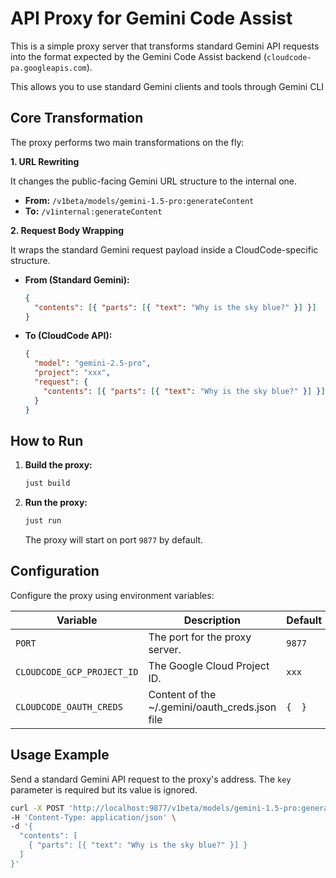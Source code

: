 # API Proxy for Gemini Code Assist

This is a simple proxy server that transforms standard Gemini API requests into the format expected by the Gemini Code Assist backend (`cloudcode-pa.googleapis.com`).

This allows you to use standard Gemini clients and tools through Gemini CLI

## Core Transformation

The proxy performs two main transformations on the fly:

**1. URL Rewriting**

It changes the public-facing Gemini URL structure to the internal one.

*   **From:** `/v1beta/models/gemini-1.5-pro:generateContent`
*   **To:** `/v1internal:generateContent`

**2. Request Body Wrapping**

It wraps the standard Gemini request payload inside a CloudCode-specific structure.

*   **From (Standard Gemini):**
    ```json
    {
      "contents": [{ "parts": [{ "text": "Why is the sky blue?" }] }]
    }
    ```
*   **To (CloudCode API):**
    ```json
    {
      "model": "gemini-2.5-pro",
      "project": "xxx",
      "request": {
        "contents": [{ "parts": [{ "text": "Why is the sky blue?" }] }]
      }
    }
    ```

## How to Run

1.  **Build the proxy:**
    ```bash
    just build
    ```
2.  **Run the proxy:**
    ```bash
    just run
    ```
    The proxy will start on port `9877` by default.

## Configuration

Configure the proxy using environment variables:

| Variable            | Description                            | Default                       |
| ------------------- | -------------------------------------- | ----------------------------- |
| `PORT`              | The port for the proxy server.         | `9877`                        |
| `CLOUDCODE_GCP_PROJECT_ID` | The Google Cloud Project ID.           | `xxx`               |
| `CLOUDCODE_OAUTH_CREDS`   | Content of the ~/.gemini/oauth_creds.json file    | `{  }`  |

## Usage Example

Send a standard Gemini API request to the proxy's address. The `key` parameter is required but its value is ignored.

```bash
curl -X POST 'http://localhost:9877/v1beta/models/gemini-1.5-pro:generateContent?key=DUMMY_KEY' \
-H 'Content-Type: application/json' \
-d '{
  "contents": [
    { "parts": [{ "text": "Why is the sky blue?" }] }
  ]
}'
```
